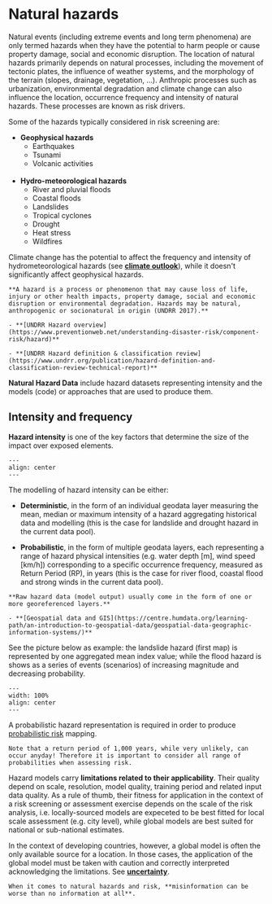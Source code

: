 # Natural hazards

Natural events (including extreme events and long term phenomena) are only termed hazards when they have the potential to harm people or cause property damage, social and economic disruption. The location of natural hazards primarily depends on natural processes, including the movement of tectonic plates, the influence of weather systems, and the morphology of the terrain (slopes, drainage, vegetation, ...). Anthropic processes such as urbanization, environmental degradation and climate change can also influence the location, occurrence frequency and intensity of natural hazards. These processes are known as risk drivers.

Some of the hazards typically considered in risk screening are:

- **Geophysical hazards**
  - Earthquakes
  - Tsunami
  - Volcanic activities
<br><br>
- **Hydro-meteorological hazards**
  - River and pluvial floods
  - Coastal floods
  - Landslides
  - Tropical cyclones
  - Drought
  - Heat stress
  - Wildfires

Climate change has the potential to affect the frequency and intensity of hydrometeorological hazards (see [**climate outlook**](climate-risk)), while it doesn't significantly affect geophysical hazards.

```{seealso}
**A hazard is a process or phenomenon that may cause loss of life, injury or other health impacts, property damage, social and economic disruption or environmental degradation. Hazards may be natural, anthropogenic or socionatural in origin (UNDRR 2017).**

- **[UNDRR Hazard overview](https://www.preventionweb.net/understanding-disaster-risk/component-risk/hazard)**

- **[UNDRR Hazard definition & classification review](https://www.undrr.org/publication/hazard-definition-and-classification-review-technical-report)**
```
**Natural Hazard Data** include hazard datasets representing intensity and the models (code) or approaches that are used to produce them.

## Intensity and frequency

**Hazard intensity** is one of the key factors that determine the size of the impact over exposed elements.

```{figure} images/hzd_intensity.jpg
---
align: center
---
```

The modelling of hazard intensity can be either:

- **Deterministic**, in the form of an individual geodata layer measuring the mean, median or maximum intensity of a hazard aggregating historical data and modelling (this is the case for landslide and drought hazard in the current data pool).

- **Probabilistic**, in the form of multiple geodata layers, each representing a range of hazard physical intensities (e.g. water depth [m], wind speed [km/h]) corresponding to a specific occurrence frequency, measured as Return Period (RP), in years (this is the case for river flood, coastal flood and strong winds in the current data pool).


```{seealso}
**Raw hazard data (model output) usually come in the form of one or more georeferenced layers.**

- **[Geospatial data and GIS](https://centre.humdata.org/learning-path/an-introduction-to-geospatial-data/geospatial-data-geographic-information-systems/)**
```
See the picture below as example: the landslide hazard (first map) is represented by one aggregated mean index value; while the flood hazard is shows as a series of events (scenarios) of increasing magnitude and decreasing probability.

```{figure} images/hzd_models.jpg
---
width: 100%
align: center
---
```

A probabilistic hazard representation is required in order to produce [probabilistic risk](intro-risk#determimistic-and-probabilistic-risk) mapping.

```{note}
Note that a return period of 1,000 years, while very unlikely, can occur anyday! Therefore it is important to consider all range of probabilities when assessing risk.
```

Hazard models carry **limitations related to their applicability**. Their quality depend on scale, resolution, model quality, training period and related input data quality.
As a rule of thumb, their fitness for application in the context of a risk screening or assessment exercise depends on the scale of the risk analysis, i.e. locally-sourced models are expeceted to be best fitted for local scale assessment (e.g. city level), while global models are best suited for national or sub-national estimates.

In the context of developing countries, however, a global model is often the only available source for a location. In those cases, the application of the global model must be taken with caution and correctly interpreted acknowledging the limitations. See [**uncertainty**](validation#uncertainty).

```{caution}
When it comes to natural hazards and risk, **misinformation can be worse than no information at all**.
```
